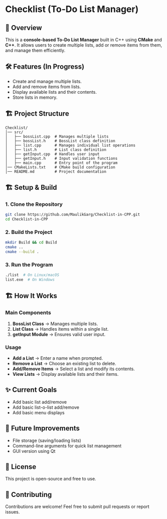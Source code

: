 # Checklist (To-Do List Manager)

## 📌 Overview
This is a **console-based To-Do List Manager** built in C++ using **CMake** and **C++**. It allows users to create multiple lists, add or remove items from them, and manage them efficiently.

## 🛠 Features (In Progress)
- Create and manage multiple lists.
- Add and remove items from lists.
- Display available lists and their contents.
- Store lists in memory.

## 🏗 Project Structure
```
Checklist/
│── src/
│   ├── bossList.cpp  # Manages multiple lists
│   ├── bossList.h    # BossList class definition
│   ├── list.cpp      # Manages individual list operations
│   ├── list.h        # List class definition
│   ├── getInput.cpp  # Handles user input
│   ├── getInput.h    # Input validation functions
│   ├── main.cpp      # Entry point of the program
│── CMakeLists.txt    # CMake build configuration
│── README.md         # Project documentation
```

## 🏗 Setup & Build
### **1. Clone the Repository**
```sh
git clone https://github.com/MaulikGarg/Checklist-in-CPP.git
cd Checklist-in-CPP
```

### **2. Build the Project**
```sh
mkdir Build && cd Build
cmake ..
cmake --build .
```

### **3. Run the Program**
```sh
./list  # On Linux/macOS
list.exe  # On Windows
```

## 🏗 How It Works
### **Main Components**
1. **BossList Class** → Manages multiple lists.
2. **List Class** → Handles items within a single list.
3. **getInput Module** → Ensures valid user input.

### **Usage**
- **Add a List** → Enter a name when prompted.
- **Remove a List** → Choose an existing list to delete.
- **Add/Remove Items** → Select a list and modify its contents.
- **View Lists** → Display available lists and their items.

## ✨ Current Goals
- Add basic list add/remove
- Add basic list-o-list add/remove
- Add basic menu displays

## 🚀 Future Improvements
- File storage (saving/loading lists)
- Command-line arguments for quick list management
- GUI version using Qt

## 📜 License
This project is open-source and free to use.

## 🤝 Contributing
Contributions are welcome! Feel free to submit pull requests or report issues.

